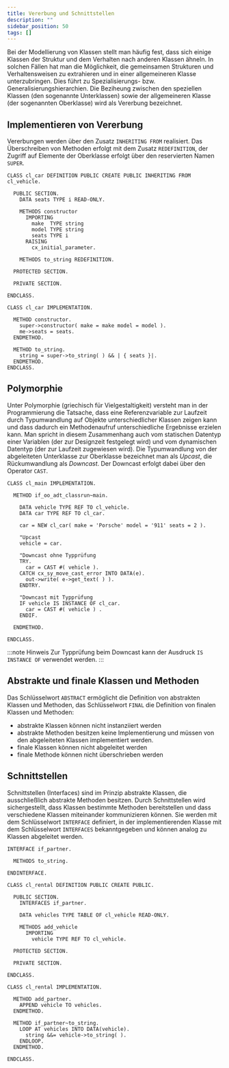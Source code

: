 ```yaml
---
title: Vererbung und Schnittstellen
description: ""
sidebar_position: 50
tags: []
---
```


Bei der Modellierung von Klassen stellt man häufig fest, dass sich einige Klassen der Struktur und dem Verhalten nach anderen Klassen ähneln. In solchen Fällen hat man die Möglichkeit, die gemeinsamen Strukturen und Verhaltensweisen zu extrahieren und in einer
allgemeineren Klasse unterzubringen. Dies führt zu Spezialisierungs- bzw. Generalisierungshierarchien. Die Beziheung zwischen den speziellen Klassen (den sogenannte Unterklassen) sowie der allgemeineren Klasse (der sogenannten Oberklasse) wird als Vererbung
bezeichnet.

## Implementieren von Vererbung

Vererbungen werden über den Zusatz `INHERITING FROM` realisiert. Das Überschreiben von Methoden erfolgt mit dem Zusatz `REDEFINITION`, der Zugriff auf Elemente der Oberklasse erfolgt über den reservierten Namen `SUPER`.

```abap title="cl_car" showLineNumbers
CLASS cl_car DEFINITION PUBLIC CREATE PUBLIC INHERITING FROM cl_vehicle.

  PUBLIC SECTION.
    DATA seats TYPE i READ-ONLY.

    METHODS constructor
      IMPORTING
        make  TYPE string
        model TYPE string
        seats TYPE i
      RAISING
        cx_initial_parameter.

    METHODS to_string REDEFINITION.

  PROTECTED SECTION.

  PRIVATE SECTION.

ENDCLASS.

CLASS cl_car IMPLEMENTATION.

  METHOD constructor.
    super->constructor( make = make model = model ).
    me->seats = seats.
  ENDMETHOD.

  METHOD to_string.
    string = super->to_string( ) && | { seats }|.
  ENDMETHOD.
ENDCLASS.
```

## Polymorphie

Unter Polymorphie (griechisch für Vielgestaltigkeit) versteht man in der Programmierung die Tatsache, dass eine Referenzvariable zur Laufzeit durch Typumwandlung auf Objekte unterschiedlicher Klassen zeigen kann und dass dadurch ein Methodenaufruf
unterschiedliche Ergebnisse erzielen kann. Man spricht in diesem Zusammenhang auch vom statischen Datentyp einer Variablen (der zur Designzeit festgelegt wird) und vom dynamischen Datentyp (der zur Laufzeit zugewiesen wird). Die Typumwandlung von der
abgeleiteten Unterklasse zur Oberklasse bezeichnet man als _Upcast_, die Rückumwandlung als _Downcast_. Der Downcast erfolgt dabei über den Operator `CAST`.

```abap title="cl_main" showLineNumbers
CLASS cl_main IMPLEMENTATION.

  METHOD if_oo_adt_classrun~main.

    DATA vehicle TYPE REF TO cl_vehicle.
    DATA car TYPE REF TO cl_car.

    car = NEW cl_car( make = 'Porsche' model = '911' seats = 2 ).

    "Upcast
    vehicle = car.

    "Downcast ohne Typprüfung
    TRY.
      car = CAST #( vehicle ).
    CATCH cx_sy_move_cast_error INTO DATA(e).
      out->write( e->get_text( ) ).
    ENDTRY.

    "Downcast mit Typprüfung
    IF vehicle IS INSTANCE OF cl_car.
      car = CAST #( vehicle ) .
    ENDIF.

  ENDMETHOD.

ENDCLASS.
```

:::note Hinweis
Zur Typprüfung beim Downcast kann der Ausdruck `IS INSTANCE OF` verwendet werden.
:::

## Abstrakte und finale Klassen und Methoden

Das Schlüsselwort `ABSTRACT` ermöglicht die Definition von abstrakten Klassen und Methoden, das Schlüsselwort `FINAL` die Definition von finalen Klassen und Methoden:

- abstrakte Klassen können nicht instanziiert werden
- abstrakte Methoden besitzen keine Implementierung und müssen von den abgeleiteten Klassen implementiert werden.
- finale Klassen können nicht abgeleitet werden
- finale Methode können nicht überschrieben werden

## Schnittstellen

Schnittstellen (Interfaces) sind im Prinzip abstrakte Klassen, die ausschließlich abstrakte Methoden besitzen. Durch Schnittstellen wird sichergestellt, dass Klassen bestimmte Methoden bereitstellen und dass verschiedene Klassen miteinander kommunizieren können.
Sie werden mit dem Schlüsselwort `INTERFACE` definiert, in der implementierenden Klasse mit dem Schlüsselwort `INTERFACES` bekanntgegeben und können analog zu Klassen abgeleitet werden.

```abap title="if_partner" showLineNumbers
INTERFACE if_partner.

  METHODS to_string.

ENDINTERFACE.
```

```abap title="cl_rental" showLineNumbers
CLASS cl_rental DEFINITION PUBLIC CREATE PUBLIC.

  PUBLIC SECTION.
    INTERFACES if_partner.

    DATA vehicles TYPE TABLE OF cl_vehicle READ-ONLY.

    METHODS add_vehicle
      IMPORTING
        vehicle TYPE REF TO cl_vehicle.

  PROTECTED SECTION.

  PRIVATE SECTION.

ENDCLASS.

CLASS cl_rental IMPLEMENTATION.

  METHOD add_partner.
    APPEND vehicle TO vehicles.
  ENDMETHOD.

  METHOD if_partner~to_string.
    LOOP AT vehicles INTO DATA(vehicle).
      string &&= vehicle->to_string( ).
    ENDLOOP.
  ENDMETHOD.

ENDCLASS.
```
